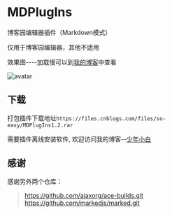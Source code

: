 # MDPlugIns
博客园编辑器插件（Markdown模式）

仅用于博客园编辑器，其他不适用

效果图----加载慢可以到[我的博客][少年小白]中查看

![avatar](https://images.cnblogs.com/cnblogs_com/so-easy/1609140/o_%E6%89%A9%E5%B1%95%E7%A8%8B%E5%BA%8F.PNG)

## 下载
打包插件下载地址`https://files.cnblogs.com/files/so-easy/MDPlugIns1.2.rar`

需要插件离线安装软件, 欢迎访问我的博客--[少年小白]

## 感谢
感谢另外两个仓库：
> https://github.com/ajaxorg/ace-builds.git  
> https://github.com/markedjs/marked.git


[少年小白]: https://www.cnblogs.com/so-easy/p/9782901.html
